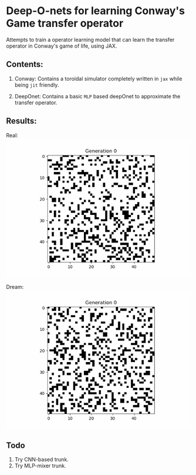 # Deep-O-nets for learning Conway's Game transfer operator

Attempts to train a operator learning model that can learn the transfer operator in Conway's game of life, using JAX. 

## Contents:

1. Conway: Contains a toroidal simulator completely written in `jax` while being `jit` friendly.

2. DeepOnet: Contains a basic `MLP` based deepOnet to approximate the transfer operator. 

## Results:
Real:
![alt text](<assets/Game of Life.gif>)


Dream:
![alt text](<assets/Dream of Life.gif>)



## Todo

1. Try CNN-based trunk.
2. Try MLP-mixer trunk.

